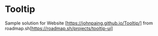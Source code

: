 # Tooltip
Sample solution for Website [https://johnpaing.github.io/Tooltip/] from roadmap.sh[https://roadmap.sh/projects/tooltip-ui]
